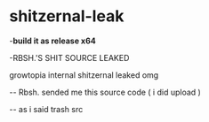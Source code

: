 # shitzernal-leak
-**build it as release x64**

-RBSH.'S SHIT SOURCE LEAKED

growtopia internal shitzernal leaked omg


-- Rbsh. sended me this source code ( i did upload )

-- as i said trash src
